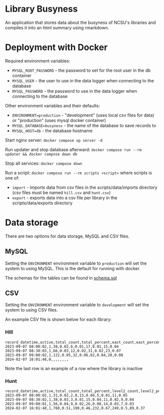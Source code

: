 # Library Busyness

An application that stores data about the busyness of NCSU's libraries and compiles it into an html summary using rmarkdown.

# Deployment with Docker

Required environment variables:
 - `MYSQL_ROOT_PASSWORD` - the password to set for the root user in the db container
 - `MYSQL_USER` - the user to use in the data logger when connecting to the database
 - `MYSQL_PASSWORD` - the password to use in the data logger when connecting to the database

Other environment variables and their defaults:
 - `ENVIRONMENT=production` - "development" (uses local csv files for data) or "production" (uses mysql docker container)
 - `MYSQL_DATABASE=busyness` - the name of the database to save records to
 - `MYSQL_HOST=db` - the database hostname

Start nginx server: `docker compose up server -d`

Run updater and stop database afterward: `docker compose run --rm updater && docker compose down db`

Stop all services: `docker compose down`

Run a script: `docker compose run --rm scripts <script>` where scripts is one of:
 - `import` - imports data from csv files in the scripts/data/imports directory (csv files must be named `hill.csv` and `hunt.csv`)
 - `export` - exports data into a csv file per library in the scripts/data/exports directory

# Data storage

There are two options for data storage, MySQL and CSV files.

## MySQL

Setting the `ENVIRONMENT` environment variable to `production` will set the system to using MySQL. This is the default for running with docker.

The schemas for the tables can be found in [schema.sql](db/schema.sql)

## CSV

Setting the `ENVIRONMENT` environment variable to `development` will set the system to using CSV files.

An example CSV file is shown below for each library:

### Hill
```
record_datetime,active,total_count,total_percent,east_count,east_percent,tower_count,tower_percent,west_count,west_percent
2023-09-07 08:00:02,1,38,0.02,6,0.01,17,0.01,15,0.04
2023-09-07 08:30:03,1,66,0.03,12,0.02,31,0.02,23,0.07
2023-09-07 09:00:02,1,122,0.05,32,0.06,62,0.04,28,0.08
2024-02-07 16:01:48,0,,,,,,,,
```
Note the last row is an example of a row where the library is inactive

### Hunt
```
record_datetime,active,total_count,total_percent,level2_count,level2_percent,level3_count,level3_percent,level4_count,level4_percent,level5_count,level5_percent
2023-09-07 08:00:02,1,31,0.02,2,0,13,0.04,5,0.01,11,0.05
2023-09-07 08:30:02,1,38,0.03,3,0.01,15,0.04,11,0.02,9,0.04
2023-09-07 09:00:01,1,56,0.04,9,0.02,26,0.08,14,0.03,7,0.03
2024-02-07 16:01:48,1,760,0.51,190,0.46,232,0.67,249,0.5,89,0.37
```

